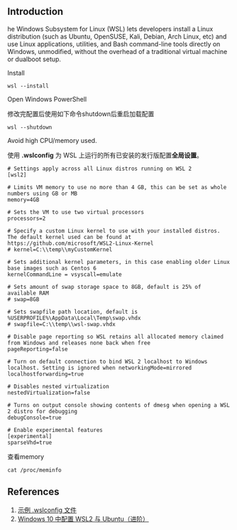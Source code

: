 ## Introduction

he Windows Subsystem for Linux (WSL) lets developers install a Linux  distribution (such as Ubuntu, OpenSUSE, Kali, Debian, Arch Linux, etc)  and use Linux applications, utilities, and Bash command-line tools  directly on Windows, unmodified, without the overhead of a traditional  virtual machine or dualboot setup.



Install

```shell
wsl --install
```





Open Windows PowerShell

修改完配置后使用如下命令shutdown后重启加载配置
```shell
wsl --shutdown
```



Avoid high CPU/memory used.

使用 **.wslconfig** 为 WSL 上运行的所有已安装的发行版配置**全局设置**。

```
# Settings apply across all Linux distros running on WSL 2
[wsl2]

# Limits VM memory to use no more than 4 GB, this can be set as whole numbers using GB or MB
memory=4GB 

# Sets the VM to use two virtual processors
processors=2

# Specify a custom Linux kernel to use with your installed distros. The default kernel used can be found at https://github.com/microsoft/WSL2-Linux-Kernel
# kernel=C:\\temp\\myCustomKernel

# Sets additional kernel parameters, in this case enabling older Linux base images such as Centos 6
kernelCommandLine = vsyscall=emulate

# Sets amount of swap storage space to 8GB, default is 25% of available RAM
# swap=8GB

# Sets swapfile path location, default is %USERPROFILE%\AppData\Local\Temp\swap.vhdx
# swapfile=C:\\temp\\wsl-swap.vhdx

# Disable page reporting so WSL retains all allocated memory claimed from Windows and releases none back when free
pageReporting=false

# Turn on default connection to bind WSL 2 localhost to Windows localhost. Setting is ignored when networkingMode=mirrored
localhostforwarding=true

# Disables nested virtualization
nestedVirtualization=false

# Turns on output console showing contents of dmesg when opening a WSL 2 distro for debugging
debugConsole=true

# Enable experimental features
[experimental]
sparseVhd=true
```

查看memory
```shell
cat /proc/meminfo
```


## References

1. [示例 .wslconfig 文件](https://learn.microsoft.com/zh-cn/windows/wsl/wsl-config)
2. [Windows 10 中配置 WSL2 与 Ubuntu（进阶）](https://rich1e.github.io/workspace/Windows10%E4%B8%AD%E9%85%8D%E7%BD%AEWSL2%E4%B8%8EUbuntu%EF%BC%88%E8%BF%9B%E9%98%B6%EF%BC%89.html)

